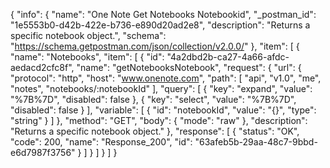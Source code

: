 {
  "info": {
    "name": "One Note Get Notebooks Notebookid",
    "_postman_id": "1e5553b0-d42b-422e-b736-e890d20ad2e8",
    "description": "Returns a specific notebook object.",
    "schema": "https://schema.getpostman.com/json/collection/v2.0.0/"
  },
  "item": [
    {
      "name": "Notebooks",
      "item": [
        {
          "id": "4a2dbd2b-ca27-4a66-afdc-aedacd2cfc8f",
          "name": "getNotebooksNotebook",
          "request": {
            "url": {
              "protocol": "http",
              "host": "www.onenote.com",
              "path": [
                "api",
                "v1.0",
                "me",
                "notes",
                "notebooks/:notebookId"
              ],
              "query": [
                {
                  "key": "expand",
                  "value": "%7B%7D",
                  "disabled": false
                },
                {
                  "key": "select",
                  "value": "%7B%7D",
                  "disabled": false
                }
              ],
              "variable": [
                {
                  "id": "notebookId",
                  "value": "{}",
                  "type": "string"
                }
              ]
            },
            "method": "GET",
            "body": {
              "mode": "raw"
            },
            "description": "Returns a specific notebook object."
          },
          "response": [
            {
              "status": "OK",
              "code": 200,
              "name": "Response_200",
              "id": "63afeb5b-29aa-48c7-9bbd-e6d7987f3756"
            }
          ]
        }
      ]
    }
  ]
}